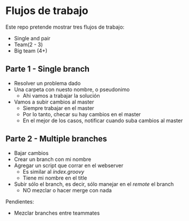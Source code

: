 # Flujos de trabajo

Este repo pretende mostrar tres flujos de trabajo:

- Single and pair
- Team(2 - 3)
- Big team (4+)

## Parte 1 - Single branch

- Resolver un problema dado
- Una carpeta con nuesto nombre, o pseudonimo
  - Ahi vamos a trabajar la solución
- Vamos a subir cambios al master
  - Siempre trabajar en el master
  - Por lo tanto, checar su hay cambios en el master
  - En el mejor de los casos, notificar cuando suba cambios al master

## Parte 2 - Multiple branches

- Bajar cambios
- Crear un branch con mi nombre
- Agregar un script que corrar en el webserver
  - Es similar al _index.groovy_
  - Tiene mi nombre en el title
- Subir sólo el branch, es decir, sólo manejar en el _remote_ el branch
  - NO mezclar o hacer merge con nada

Pendientes:

- Mezclar branches entre teammates
